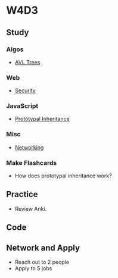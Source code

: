 # W4D3

## Study

### Algos 

- [AVL Trees](https://www.youtube.com/watch?v=FNeL18KsWPc&t)

### Web
- [Security](https://www.youtube.com/watch?v=zlTVcNxg38c)

### JavaScript
- [Prototypal Inheritance](https://medium.freecodecamp.org/the-definitive-javascript-handbook-for-a-developer-interview-44ffc6aeb54e)

### Misc
- [Networking](https://www.youtube.com/playlist?list=PLowKtXNTBypH19whXTVoG3oKSuOcw_XeW)

### Make Flashcards
- How does prototypal inheritance work?

## Practice

- Review Anki. 

## Code 

## Network and Apply 

- Reach out to 2 people
- Apply to 5 jobs 